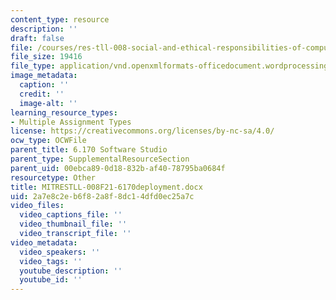 ```yaml
---
content_type: resource
description: ''
draft: false
file: /courses/res-tll-008-social-and-ethical-responsibilities-of-computing-serc/2a7e8c2eb6f82a8f8dc14dfd0ec25a7c_MITRESTLL-008F21-6170deployment.docx
file_size: 19416
file_type: application/vnd.openxmlformats-officedocument.wordprocessingml.document
image_metadata:
  caption: ''
  credit: ''
  image-alt: ''
learning_resource_types:
- Multiple Assignment Types
license: https://creativecommons.org/licenses/by-nc-sa/4.0/
ocw_type: OCWFile
parent_title: 6.170 Software Studio
parent_type: SupplementalResourceSection
parent_uid: 00ebca89-0d18-832b-af40-78795ba0684f
resourcetype: Other
title: MITRESTLL-008F21-6170deployment.docx
uid: 2a7e8c2e-b6f8-2a8f-8dc1-4dfd0ec25a7c
video_files:
  video_captions_file: ''
  video_thumbnail_file: ''
  video_transcript_file: ''
video_metadata:
  video_speakers: ''
  video_tags: ''
  youtube_description: ''
  youtube_id: ''
---
```

